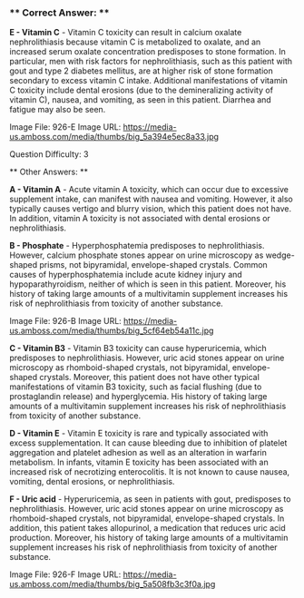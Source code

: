 ### ** Correct Answer: **

**E - Vitamin C** - Vitamin C toxicity can result in calcium oxalate nephrolithiasis because vitamin C is metabolized to oxalate, and an increased serum oxalate concentration predisposes to stone formation. In particular, men with risk factors for nephrolithiasis, such as this patient with gout and type 2 diabetes mellitus, are at higher risk of stone formation secondary to excess vitamin C intake. Additional manifestations of vitamin C toxicity include dental erosions (due to the demineralizing activity of vitamin C), nausea, and vomiting, as seen in this patient. Diarrhea and fatigue may also be seen.

Image File: 926-E
Image URL: https://media-us.amboss.com/media/thumbs/big_5a394e5ec8a33.jpg

Question Difficulty: 3

** Other Answers: **

**A - Vitamin A** - Acute vitamin A toxicity, which can occur due to excessive supplement intake, can manifest with nausea and vomiting. However, it also typically causes vertigo and blurry vision, which this patient does not have. In addition, vitamin A toxicity is not associated with dental erosions or nephrolithiasis.

**B - Phosphate** - Hyperphosphatemia predisposes to nephrolithiasis. However, calcium phosphate stones appear on urine microscopy as wedge-shaped prisms, not bipyramidal, envelope-shaped crystals. Common causes of hyperphosphatemia include acute kidney injury and hypoparathyroidism, neither of which is seen in this patient. Moreover, his history of taking large amounts of a multivitamin supplement increases his risk of nephrolithiasis from toxicity of another substance.

Image File: 926-B
Image URL: https://media-us.amboss.com/media/thumbs/big_5cf64eb54a11c.jpg

**C - Vitamin B3** - Vitamin B3 toxicity can cause hyperuricemia, which predisposes to nephrolithiasis. However, uric acid stones appear on urine microscopy as rhomboid-shaped crystals, not bipyramidal, envelope-shaped crystals. Moreover, this patient does not have other typical manifestations of vitamin B3 toxicity, such as facial flushing (due to prostaglandin release) and hyperglycemia. His history of taking large amounts of a multivitamin supplement increases his risk of nephrolithiasis from toxicity of another substance.

**D - Vitamin E** - Vitamin E toxicity is rare and typically associated with excess supplementation. It can cause bleeding due to inhibition of platelet aggregation and platelet adhesion as well as an alteration in warfarin metabolism. In infants, vitamin E toxicity has been associated with an increased risk of necrotizing enterocolitis. It is not known to cause nausea, vomiting, dental erosions, or nephrolithiasis.

**F - Uric acid** - Hyperuricemia, as seen in patients with gout, predisposes to nephrolithiasis. However, uric acid stones appear on urine microscopy as rhomboid-shaped crystals, not bipyramidal, envelope-shaped crystals. In addition, this patient takes allopurinol, a medication that reduces uric acid production. Moreover, his history of taking large amounts of a multivitamin supplement increases his risk of nephrolithiasis from toxicity of another substance.

Image File: 926-F
Image URL: https://media-us.amboss.com/media/thumbs/big_5a508fb3c3f0a.jpg

